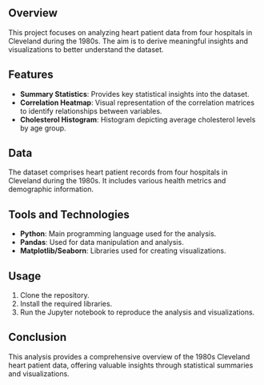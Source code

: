 ## Overview

This project focuses on analyzing heart patient data from four hospitals in Cleveland during the 1980s. The aim is to derive meaningful insights and visualizations to better understand the dataset.

## Features

- **Summary Statistics**: Provides key statistical insights into the dataset.
- **Correlation Heatmap**: Visual representation of the correlation matrices to identify relationships between variables.
- **Cholesterol Histogram**: Histogram depicting average cholesterol levels by age group.

## Data

The dataset comprises heart patient records from four hospitals in Cleveland during the 1980s. It includes various health metrics and demographic information.

## Tools and Technologies

- **Python**: Main programming language used for the analysis.
- **Pandas**: Used for data manipulation and analysis.
- **Matplotlib/Seaborn**: Libraries used for creating visualizations.

## Usage

1. Clone the repository.
2. Install the required libraries.
3. Run the Jupyter notebook to reproduce the analysis and visualizations.

## Conclusion

This analysis provides a comprehensive overview of the 1980s Cleveland heart patient data, offering valuable insights through statistical summaries and visualizations.
